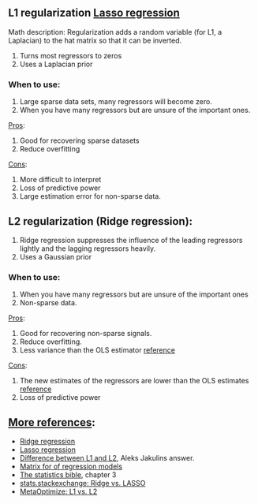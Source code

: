 ## L1 regularization [Lasso regression](http://statweb.stanford.edu/~tibs/lasso/simple.html)
Math description: Regularization adds a random variable (for L1, a Laplacian) to the hat matrix so that it can be inverted.

  1. Turns most regressors to zeros
  2. Uses a Laplacian prior

### When to use: 

  1. Large sparse data sets, many regressors will become zero. 
  2. When you have many regressors but are unsure of the important ones.

<u>Pros</u>:

  1. Good for recovering sparse datasets
  2. Reduce overfitting

<u>Cons</u>:

  1. More difficult to interpret
  2. Loss of predictive power
  3. Large estimation error for non-sparse data.

## L2 regularization (Ridge regression):
1. Ridge regression suppresses the influence of the leading regressors lightly and the lagging regressors  heavily. 
2. Uses a Gaussian prior

### When to use: 
  1. When you have many regressors but are unsure of the important ones
  2. Non-sparse data. 

<u>Pros</u>:
  1. Good for recovering non-sparse signals. 
  2. Reduce overfitting.
  3. Less variance than the OLS estimator [reference](http://tamino.wordpress.com/2011/02/12/ridge-regression/)

<u>Cons</u>:

  1. The new estimates of the regressors are lower than the OLS estimates [reference](http://tamino.wordpress.com/2011/02/12/ridge-regression/)
  2. Loss of predictive power


## <u>More references</u>:

* [Ridge regression](http://tamino.wordpress.com/2011/02/12/ridge-regression/)
* [Lasso regression](http://statweb.stanford.edu/~tibs/lasso/simple.html)
* [Difference between L1 and L2](http://www.quora.com/Machine-Learning/What-is-the-difference-between-L1-and-L2-regularization), Aleks Jakulins answer. 
* [Matrix for of regression models](http://global.oup.com/booksites/content/0199268010/samplesec3)
* [The statistics bible](http://statweb.stanford.edu/~tibs/ElemStatLearn/printings/ESLII_print10.pdf), chapter 3
* [stats.stackexchange: Ridge vs. LASSO](http://stats.stackexchange.com/questions/866/when-should-i-use-lasso-vs-ridge)
* [MetaOptimize: L1 vs. L2](http://metaoptimize.com/qa/questions/5205/when-to-use-l1-regularization-and-when-l2)

